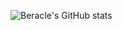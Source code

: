 
![Beracle's GitHub stats](https://github-readme-stats.vercel.app/api?username=Beracle&show_icons=true&theme=radical&theme=radical)


